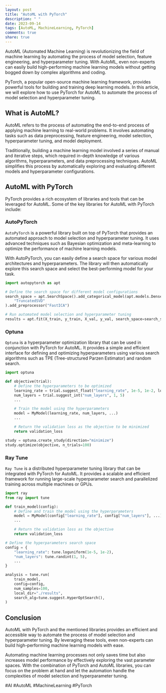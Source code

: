 ```yaml
---
layout: post
title: "AutoML with PyTorch"
description: " "
date: 2023-09-14
tags: [AutoML, MachineLearning, PyTorch]
comments: true
share: true
---
```


AutoML (Automated Machine Learning) is revolutionizing the field of machine learning by automating the process of model selection, feature engineering, and hyperparameter tuning. With AutoML, even non-experts can easily build high-performing machine learning models without getting bogged down by complex algorithms and coding.

PyTorch, a popular open-source machine learning framework, provides powerful tools for building and training deep learning models. In this article, we will explore how to use PyTorch for AutoML to automate the process of model selection and hyperparameter tuning.

## What is AutoML?

AutoML refers to the process of automating the end-to-end process of applying machine learning to real-world problems. It involves automating tasks such as data preprocessing, feature engineering, model selection, hyperparameter tuning, and model deployment.

Traditionally, building a machine learning model involved a series of manual and iterative steps, which required in-depth knowledge of various algorithms, hyperparameters, and data preprocessing techniques. AutoML simplifies this process by automatically exploring and evaluating different models and hyperparameter configurations.

## AutoML with PyTorch

PyTorch provides a rich ecosystem of libraries and tools that can be leveraged for AutoML. Some of the key libraries for AutoML with PyTorch include:

### AutoPyTorch

`AutoPyTorch` is a powerful library built on top of PyTorch that provides an automated approach to model selection and hyperparameter tuning. It uses advanced techniques such as Bayesian optimization and meta-learning to optimize the performance of machine learning models.

With AutoPyTorch, you can easily define a search space for various model architectures and hyperparameters. The library will then automatically explore this search space and select the best-performing model for your task.

```python
import autopytorch as apt

# Define the search space for different model configurations
search_space = apt.SearchSpace().add_categorical_model(apt.models.DenseNet).add_preprocessor(
    "TruncatedSVD"
).add_preprocessor("FastICA")

# Run automated model selection and hyperparameter tuning
results = apt.fit(X_train, y_train, X_val, y_val, search_space=search_space)
```

### Optuna

`Optuna` is a hyperparameter optimization library that can be used in conjunction with PyTorch for AutoML. It provides a simple and efficient interface for defining and optimizing hyperparameters using various search algorithms such as TPE (Tree-structured Parzen Estimator) and random search.

```python
import optuna

def objective(trial):
    # Define the hyperparameters to be optimized
    learning_rate = trial.suggest_float("learning_rate", 1e-5, 1e-2, log=True)
    num_layers = trial.suggest_int("num_layers", 1, 5)
    ...

    # Train the model using the hyperparameters
    model = MyModel(learning_rate, num_layers, ...)
    ...

    # Return the validation loss as the objective to be minimized
    return validation_loss

study = optuna.create_study(direction="minimize")
study.optimize(objective, n_trials=100)
```

### Ray Tune

`Ray Tune` is a distributed hyperparameter tuning library that can be integrated with PyTorch for AutoML. It provides a scalable and efficient framework for running large-scale hyperparameter search and parallelized training across multiple machines or GPUs.

```python
import ray
from ray import tune

def train_model(config):
    # Define and train the model using the hyperparameters
    model = MyModel(config["learning_rate"], config["num_layers"], ...)
    ...

    # Return the validation loss as the objective
    return validation_loss

# Define the hyperparameters search space
config = {
    "learning_rate": tune.loguniform(1e-5, 1e-2),
    "num_layers": tune.randint(1, 5),
    ...
}

analysis = tune.run(
    train_model,
    config=config,
    num_samples=100,
    local_dir="./results",
    search_alg=tune.suggest.HyperOptSearch(),
)
```

## Conclusion

AutoML with PyTorch and the mentioned libraries provides an efficient and accessible way to automate the process of model selection and hyperparameter tuning. By leveraging these tools, even non-experts can build high-performing machine learning models with ease.

Automating machine learning processes not only saves time but also increases model performance by effectively exploring the vast parameter spaces. With the combination of PyTorch and AutoML libraries, you can focus on the problem at hand and let the automation handle the complexities of model selection and hyperparameter tuning.

#AI #AutoML #MachineLearning #PyTorch